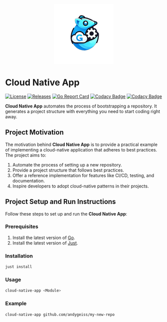 <p align="center">
<img src="https://github.com/andygeiss/cloud-native-app/blob/main/logo.png?raw=true" />
</p>

# Cloud Native App

[![License](https://img.shields.io/github/license/andygeiss/cloud-native-app)](https://github.com/andygeiss/cloud-native-app/blob/master/LICENSE)
[![Releases](https://img.shields.io/github/v/release/andygeiss/cloud-native-app)](https://github.com/andygeiss/cloud-native-app/releases)
[![Go Report Card](https://goreportcard.com/badge/github.com/andygeiss/cloud-native-app)](https://goreportcard.com/report/github.com/andygeiss/cloud-native-app)
[![Codacy Badge](https://app.codacy.com/project/badge/Grade/30de4509fb6d4b388e2dc52157afb0fd)](https://app.codacy.com/gh/andygeiss/cloud-native-app/dashboard?utm_source=gh&utm_medium=referral&utm_content=&utm_campaign=Badge_grade)
[![Codacy Badge](https://app.codacy.com/project/badge/Coverage/30de4509fb6d4b388e2dc52157afb0fd)](https://app.codacy.com/gh/andygeiss/cloud-native-app/dashboard?utm_source=gh&utm_medium=referral&utm_content=&utm_campaign=Badge_coverage)

**Cloud Native App** automates the process of bootstrapping a repository.
It generates a project structure with everything you need to start coding right away.

## Project Motivation

The motivation behind **Cloud Native App** is to provide a practical example of implementing
a cloud-native application that adheres to best practices. The project aims to:

1. Automate the process of setting up a new repository.
2. Provide a project structure that follows best practices.
3. Offer a reference implementation for features like CI/CD, testing, and documentation.
4. Inspire developers to adopt cloud-native patterns in their projects.

## Project Setup and Run Instructions

Follow these steps to set up and run the **Cloud Native App**:

### Prerequisites

1. Install the latest version of [Go](https://golang.org/dl/).
2. Install the latest version of [Just](https://github.com/casey/just).

### Installation

```bash
just install
```

### Usage

```bash
cloud-native-app <Module>
```

### Example

```bash
cloud-native-app github.com/andygeiss/my-new-repo
```

